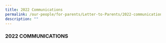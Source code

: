 ```yaml
---
title: 2022 Communications
permalink: /our-people/for-parents/Letter-to-Parents/2022-communications/
description: ""
---
```


### 2022 COMMUNICATIONS
